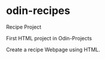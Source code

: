 # odin-recipes

Recipe Project

First HTML project in Odin-Projects

Create a recipe Webpage using HTML.
